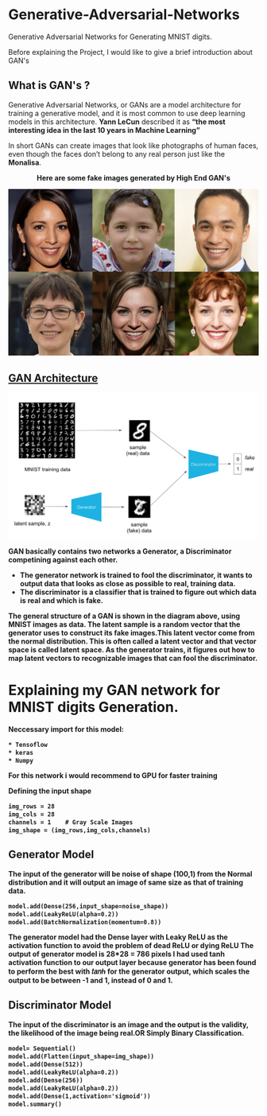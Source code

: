 # Generative-Adversarial-Networks
Generative Adversarial Networks for Generating MNIST digits.

Before explaining the Project, I would like to give a brief introduction about GAN's

## What is GAN's ?
Generative Adversarial Networks, or GANs are a model architecture for training a generative model, and it is most common to use deep learning models in this architecture.
<b>Yann LeCun</b> described it as <b>“the most interesting idea in the last 10 years in Machine Learning”</b><br>
<p>
In short GANs can create images that look like photographs of human faces, even though the faces don’t belong to any real person just like the <b>Monalisa</b>.
</p>
<p align="center"><b> Here are some fake images generated by High End GAN's <b></p>
<img src="https://github.com/vedantgoswami/Generative-Adversarial-Networks/blob/main/Images/fake_ai_faces.0.png">
  
## <u>GAN Architecture</u>
<img src="https://github.com/vedantgoswami/Generative-Adversarial-Networks/blob/main/Images/1_6zMZBE6xtgGUVqkaLTBaJQ.png">
  
GAN basically contains two networks a <b>Generator</b>, a <b>Discriminator</b> competining against each other.<br>
* The generator network is trained to fool the discriminator, it wants to output data that looks as close as possible to real, training data.
* The discriminator is a classifier that is trained to figure out which data is real and which is fake.
<p>
The general structure of a GAN is shown in the diagram above, using MNIST images as data. The latent sample is a random vector that the generator uses to construct its fake images.This latent vector come from the normal distribution.
This is often called a <b>latent vector</b> and that vector space is called <b>latent space</b>. As the generator trains, it figures out how to map latent vectors to recognizable images that can fool the discriminator.</p>

# Explaining my GAN network for MNIST digits Generation.
Neccessary import for this model:
```
* Tensoflow
* keras
* Numpy
```
<b> For this network i would recommend to GPU for faster training </b>

Defining the input shape
```
img_rows = 28
img_cols = 28
channels = 1    # Gray Scale Images
img_shape = (img_rows,img_cols,channels)
```
## Generator Model
The input of the generator will be noise of shape (100,1) from the Normal distribution and it will output an image of same size as that of training data.
```
model.add(Dense(256,input_shape=noise_shape))
model.add(LeakyReLU(alpha=0.2))
model.add(BatchNormalization(momentum=0.8))
```
The generator model had the Dense layer with Leaky ReLU as the activation function to avoid the problem of <b>dead ReLU or dying ReLU</b>
The output of generator model is 28*28 = 786 pixels 
I had used tanh activation function to our output layer because generator has been found to perform the best with 𝑡𝑎𝑛ℎ for the generator output, which scales the output to be between -1 and 1, instead of 0 and 1.
## Discriminator Model
The input of the discriminator is an image and the output is the validity, the likelihood of the image being real.OR Simply <b> Binary Classification</b>.
```
model= Sequential()
model.add(Flatten(input_shape=img_shape))
model.add(Dense(512))
model.add(LeakyReLU(alpha=0.2))
model.add(Dense(256))
model.add(LeakyReLU(alpha=0.2))
model.add(Dense(1,activation='sigmoid'))
model.summary()
```
